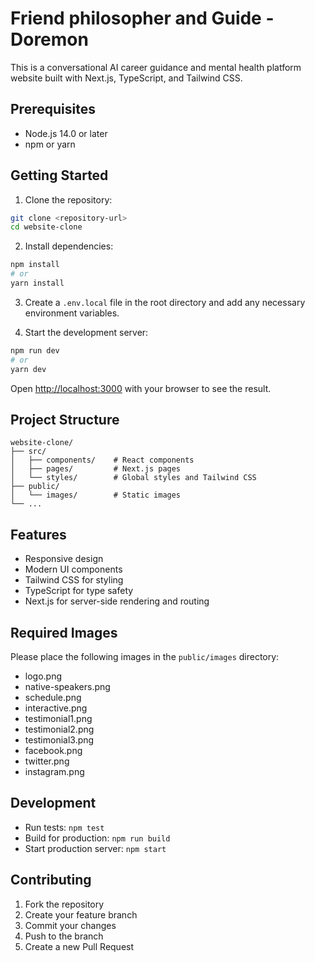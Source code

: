 # Friend philosopher and Guide - Doremon

This is a conversational AI career guidance and mental health platform website built with Next.js, TypeScript, and Tailwind CSS.

## Prerequisites

- Node.js 14.0 or later
- npm or yarn

## Getting Started

1. Clone the repository:
```bash
git clone <repository-url>
cd website-clone
```

2. Install dependencies:
```bash
npm install
# or
yarn install
```

3. Create a `.env.local` file in the root directory and add any necessary environment variables.

4. Start the development server:
```bash
npm run dev
# or
yarn dev
```

Open [http://localhost:3000](http://localhost:3000) with your browser to see the result.

## Project Structure

```
website-clone/
├── src/
│   ├── components/    # React components
│   ├── pages/         # Next.js pages
│   └── styles/        # Global styles and Tailwind CSS
├── public/
│   └── images/        # Static images
└── ...
```

## Features

- Responsive design
- Modern UI components
- Tailwind CSS for styling
- TypeScript for type safety
- Next.js for server-side rendering and routing

## Required Images

Please place the following images in the `public/images` directory:

- logo.png
- native-speakers.png
- schedule.png
- interactive.png
- testimonial1.png
- testimonial2.png
- testimonial3.png
- facebook.png
- twitter.png
- instagram.png

## Development

- Run tests: `npm test`
- Build for production: `npm run build`
- Start production server: `npm start`

## Contributing

1. Fork the repository
2. Create your feature branch
3. Commit your changes
4. Push to the branch
5. Create a new Pull Request
